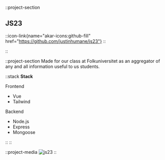 ::project-section

## JS23

::icon-link{name="akar-icons:github-fill" href="https://github.com/justinhumane/js23"}
::

::

::project-section
Made for our class at Folkuniversitet as an aggregator of any and all information useful to us students.

::stack
**Stack**

Frontend

- Vue
- Tailwind

Backend

- Node.js
- Express
- Mongoose

::
::

::project-media
![js23](/img/js23/js23-split.png)
::
